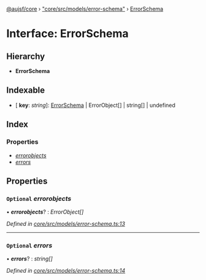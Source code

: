 [@aujsf/core](../README.md) › ["core/src/models/error-schema"](../modules/_core_src_models_error_schema_.md) › [ErrorSchema](_core_src_models_error_schema_.errorschema.md)

# Interface: ErrorSchema

## Hierarchy

* **ErrorSchema**

## Indexable

* \[ **key**: *string*\]: [ErrorSchema](_core_src_models_error_schema_.errorschema.md) | ErrorObject[] | string[] | undefined

## Index

### Properties

* [_errorobjects_](_core_src_models_error_schema_.errorschema.md#optional-_errorobjects_)
* [_errors_](_core_src_models_error_schema_.errorschema.md#optional-_errors_)

## Properties

### `Optional` _errorobjects_

• **_errorobjects_**? : *ErrorObject[]*

*Defined in [core/src/models/error-schema.ts:13](https://github.com/jbockle/au-jsonschema-form/blob/ffdfbe8/packages/core/src/models/error-schema.ts#L13)*

___

### `Optional` _errors_

• **_errors_**? : *string[]*

*Defined in [core/src/models/error-schema.ts:14](https://github.com/jbockle/au-jsonschema-form/blob/ffdfbe8/packages/core/src/models/error-schema.ts#L14)*

